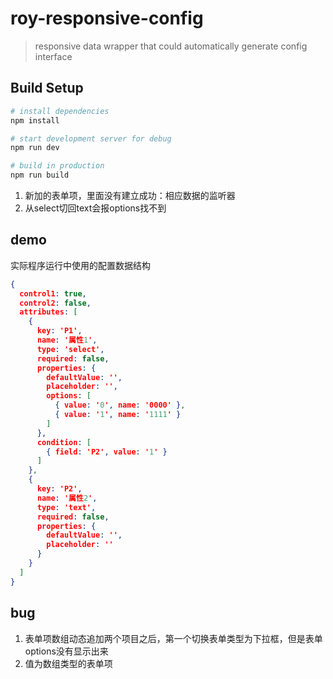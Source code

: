 # roy-responsive-config

> responsive data wrapper that could automatically generate config interface

## Build Setup

``` bash
# install dependencies
npm install

# start development server for debug
npm run dev

# build in production
npm run build
```

1. 新加的表单项，里面没有建立成功：相应数据的监听器
2. 从select切回text会报options找不到

## demo

实际程序运行中使用的配置数据结构

```json
{
  control1: true,
  control2: false,
  attributes: [
    {
      key: 'P1',
      name: '属性1',
      type: 'select',
      required: false,
      properties: {
        defaultValue: '',
        placeholder: '',
        options: [
          { value: '0', name: '0000' },
          { value: '1', name: '1111' }
        ]
      },
      condition: [
        { field: 'P2', value: '1' }
      ]
    },
    {
      key: 'P2',
      name: '属性2',
      type: 'text',
      required: false,
      properties: {
        defaultValue: '',
        placeholder: ''
      }
    }
  ]
}
```

## bug

1. 表单项数组动态追加两个项目之后，第一个切换表单类型为下拉框，但是表单options没有显示出来
2. 值为数组类型的表单项
